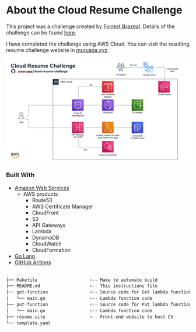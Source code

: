 # About the Cloud Resume Challenge

This project was a challenge created by [Forrest Brazeal](https://forrestbrazeal.com/). Details of the challenge can be found [here](https://cloudresumechallenge.dev/docs/the-challenge/aws/).

I have completed the challenge using AWS Cloud. You can visit the resulting resume challenge website in [muruaga.xyz](https://muruaga.xyz).

![Architecture Diagram](https://github.com/xmuruaga/cloud-resume-challenge/blob/main/xmuruaga-cloud-resume-challenge-architecture.png?raw=true)

### Built With
* [Amazon Web Services](https://aws.amazon.com/)
  * AWS products
    * Route53
    * AWS Certificate Manager
    * CloudFront
    * S3
    * API Gateways
    * Lambda
    * DynamoDB
    * CloudWatch
    * CloudFormation
* [Go Lang](https://go.dev/)
* [GitHub Actions](https://github.com/features/actions)

```bash
.
├── Makefile                    <-- Make to automate build
├── README.md                   <-- This instructions file
├── get-function                <-- Source code for Get lambda function
│   └── main.go                 <-- Lambda function code
├── put-function                <-- Source code for Put lambda function
│   └── main.go                 <-- Lambda function code
├── resume-site                 <-- Front-end website to host CV
└── template.yaml
```
